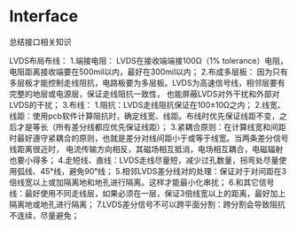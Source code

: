# Interface
总结接口相关知识


LVDS布局布线：
	1.端接电阻：
		LVDS在接收端端接100Ω（1% tolerance）电阻，电阻距离接收端要在500mil以内，最好在300mil以内；
	2.布成多层板：
		因为只有多层板才能控制走线阻抗，电路板要为多层板。LVDS为高速信号线，相邻层要有完整的地层或电源层，保证走线阻抗一致性，
		也能屏蔽LVDS对外干扰和外部对LVDS的干扰；
	3.布线：
		1.阻抗：LVDS走线阻抗保证在100±10Ω之内；
		2.线宽、线距：使用pcb软件计算阻抗时，确定线宽、线距。布线时优先保证线距不变，之后才是等长（所有差分线都应优先保证线距）；
		3.紧耦合原则：在计算线宽和间距时最好遵守紧耦合的原则，也就是差分对线间距小于或等于线宽。当两条差分信号线距离很近时，
					  电流传输方向相反，其磁场相互抵消，电场相互耦合，电磁辐射也要小得多；
		4.走短线、直线：LVDS走线尽量短，减少过孔数量，拐弯处尽量使用弧线、45°线，避免90°线；
		5.相邻LVDS差分线对的处理：保证对于对间距在3倍线宽以上或加隔离地和地孔进行隔离。这样才能最小化串扰；
		6.和其它信号线：最好使用不同走线层，如果必须在一层，保证3倍线宽以上的距离，最好加上隔离地或地孔进行隔离；
		7.LVDS差分信号不可以跨平面分割：跨分割会导致阻抗不连续，尽量避免；
		
